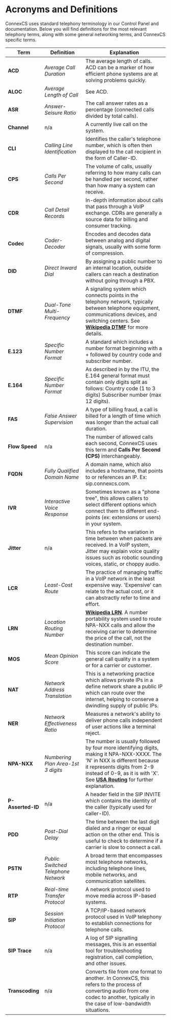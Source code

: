 # Acronyms and Definitions
ConnexCS uses standard telephony terminology in our Control Panel and documentation. Below you will find definitions for the most relevant telephony terms, along with some general networking terms, and ConnexCS specific terms. 

|Term|Definition|Explanation|
|---|---|---|
|**ACD**|*Average Call Duration*|The average length of calls. ACD can be a marker of how efficient phone systems are at solving problems quickly.|
|**ALOC**|*Average Length of Call*|See ACD.|
|**ASR**|*Answer-Seisure Ratio*|The call answer rates as a percentage (connected calls divided by total calls).|  
|**Channel**|n/a|A currently live call on the system. |
|**CLI**|*Calling Line Identification*|Identifies the caller's telephone number, which is often then displayed to the call recipient in the form of Caller-ID.|
|**CPS**|*Calls Per Second*|The volume of calls, usually referring to how many calls can be handled per second, rather than how many a system can receive.|   
|**CDR**|*Call Detail Records*|In-depth information about calls that pass through a VoIP exchange.  CDRs are generally a source data for billing and consumer tracking.|
|**Codec**|*Coder-Decoder*|Encodes and decodes data between analog and digital signals, usually with some form of compression.|
|**DID**|*Direct Inward Dial*|By assigning a public number to an internal location, outside callers can reach a destination without going through a PBX.|
|**DTMF**|*Dual-Tone Multi-Frequency*|A signaling system which connects points in the telephony network, typically between telephone equipment, communications devices, and switching centers. See [**Wikipedia DTMF**](https://en.wikipedia.org/wiki/Dual-tone_multi-frequency_signaling) for more details.|
|**E.123**|*Specific Number Format*|A standard which includes a number format beginning with a + followed by country code and subscriber number.|
|**E.164**|*Specific Number Format*|As described in by the ITU, the E.164 general format must contain only digits split as follows: Country code (1 to 3 digits) Subscriber number (max 12 digits).|
|**FAS**|*False Answer Supervision*|A type of billing fraud, a call is billed for a length of time which was longer than the actual call duration.|
|**Flow Speed**|n/a|The number of allowed calls each second, ConnexCS uses this term and **Calls Per Second (CPS)** interchangeably.|
|**FQDN**|*Fully Qualified Domain Name*|A domain name, which also includes a hostname, that points to or references an IP. Ex: sip.connexcs.com. |
|**IVR**|*Interactive Voice Response*|Sometimes known as a "phone tree", this allows callers to select different options which connect them to different end-points (ex: extensions or users) in your system.|
|**Jitter**|n/a|This refers to the variation in time between when packets are received. In a VoIP system, Jitter may explain voice quality issues such as robotic sounding voices, static, or choppy audio.|
|**LCR**|*Least-Cost Route*|The practice of managing traffic in a VoIP network in the least expensive way. 'Expensive' can relate to the actual cost, or it can abstractly refer to time and effort.|
|**LRN**|*Location Routing Number*|[**Wikipedia LRN**](https://en.wikipedia.org/wiki/Location_routing_number). A number portability system used to route NPA-NXX calls and allow the receiving carrier to determine the price of the call, not the destination number.|
|**MOS**|*Mean Opinion Score*|This score can indicate the general call quality in a system or for a carrier or customer. |
|**NAT**|*Network Address Translation*|This is a networking practice which allows private IPs in a define network share a public IP which can route over the internet, helping to conserve a dwindling supply of public IPs.|
|**NER**|*Network Effectiveness Ratio*|Measures a network's ability to deliver phone calls independent of user actions like a terminal reject.|   
|**NPA-NXX**|*Numbering Plan Area-1st 3 digits*|The number is usually followed by four more identifying digits, making it NPA-NXX-XXXX.  The 'N' in NXX is different because it represents digits from 2-9 instead of 0-9, as it is with 'X'. See [**USA Routing**](https://docs.connexcs.com/routing-usa/) for further explanation. |  
|**P-Asserted-ID**|n/a|A header field in the SIP INVITE which contains the identity of the caller (typically used for caller-ID).|
|**PDD**|*Post-Dial Delay*|The time between the last digit dialed and a ringer or equal action on the other end. This is useful to check to determine if a carrier is slow to connect a call.| 
|**PSTN**|*Public Switched Telephone Network*|A broad term that encompasses most telephone networks, including telephone lines, mobile networks, and communication satellites.| 
|**RTP**|*Real-time Transfer Protocol*|A network protocol used to move media across IP-based systems.|   
|**SIP**|*Session Initiation Protocol*|A TCP/IP-based network protocol used in VoIP telephony to establish connections for telephone calls.| 
|**SIP Trace**|n/a|A log of SIP signalling messages, this is an essential tool for troubleshooting registration, call completion, and other issues.|
|**Transcoding**|n/a|Converts file from one format to another. In ConnexCS, this refers to the process of converting audio from one codec to another, typically in the case of low-bandwidth situations.|

